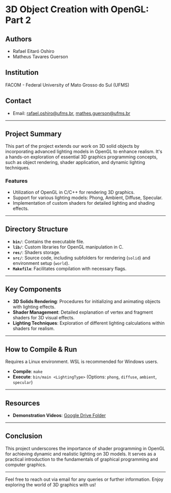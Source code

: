 # **3D Object Creation with OpenGL: Part 2**

## **Authors**
- Rafael Eitaró Oshiro
- Matheus Tavares Guerson

## **Institution**
FACOM - Federal University of Mato Grosso do Sul (UFMS)

## **Contact**
- Email: rafael.oshiro@ufms.br, mathes.guerson@ufms.br

---

## **Project Summary**
This part of the project extends our work on 3D solid objects by incorporating advanced lighting models in OpenGL to enhance realism. It's a hands-on exploration of essential 3D graphics programming concepts, such as object rendering, shader application, and dynamic lighting techniques.

### **Features**
- Utilization of OpenGL in C/C++ for rendering 3D graphics.
- Support for various lighting models: Phong, Ambient, Diffuse, Specular.
- Implementation of custom shaders for detailed lighting and shading effects.

---

## **Directory Structure**
- **`bin/`**: Contains the executable file.
- **`lib/`**: Custom libraries for OpenGL manipulation in C.
- **`res/`**: Shaders storage.
- **`src/`**: Source code, including subfolders for rendering (`solid`) and environment setup (`world`).
- **`Makefile`**: Facilitates compilation with necessary flags.

---

## **Key Components**
- **3D Solids Rendering**: Procedures for initializing and animating objects with lighting effects.
- **Shader Management**: Detailed explanation of vertex and fragment shaders for 3D visual effects.
- **Lighting Techniques**: Exploration of different lighting calculations within shaders for realism.

---

## **How to Compile & Run**
Requires a Linux environment. WSL is recommended for Windows users.
- **Compile**: `make`
- **Execute**: `bin/main <LightingType>` (Options: `phong`, `diffuse`, `ambient`, `specular`)

---

## **Resources**
- **Demonstration Videos**: [Google Drive Folder](https://drive.google.com/drive/folders/1WJoXxdiw4_7xKSqT9ckI_p2-QyePpaz-?usp=drive_link)

---

## **Conclusion**
This project underscores the importance of shader programming in OpenGL for achieving dynamic and realistic lighting on 3D models. It serves as a practical introduction to the fundamentals of graphical programming and computer graphics.

---

Feel free to reach out via email for any queries or further information. Enjoy exploring the world of 3D graphics with us!
